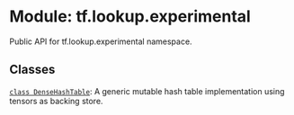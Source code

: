 <div itemscope itemtype="http://developers.google.com/ReferenceObject">
<meta itemprop="name" content="tf.lookup.experimental" />
<meta itemprop="path" content="Stable" />
</div>

# Module: tf.lookup.experimental

Public API for tf.lookup.experimental namespace.

## Classes

[`class DenseHashTable`](../../tf/lookup/experimental/DenseHashTable.md): A generic mutable hash table implementation using tensors as backing store.

